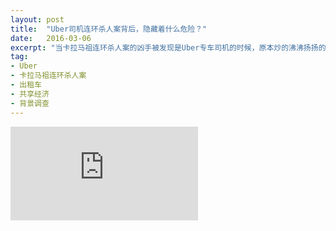 ```yaml
---
layout: post
title:  "Uber司机连环杀人案背后，隐藏着什么危险？"
date:   2016-03-06
excerpt: "当卡拉马祖连环杀人案的凶手被发现是Uber专车司机的时候，原本炒的沸沸扬扬的Uber安全问题再次被媒体揭露出来。不少公众开始疑惑起来：方便快捷的Uber到底安不安全？"
tag:
- Uber
- 卡拉马祖连环杀人案
- 出租车
- 共享经济
- 背景调查
---
```


<iframe id="article_iframe" src="https://zhuanlan.zhihu.com/p/20622469" frameborder="0" allowfullscreen onload="span();"></iframe>

<script>
function span() {
    document.getElementById("article_iframe").width=document.getElementsByClassName("block-left")[0].offsetWidth*0.8;
    document.getElementById("article_iframe").height=screen.height;
}
</script>